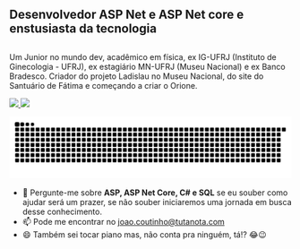 ## Desenvolvedor ASP Net e ASP Net core e enstusiasta da tecnologia

 ## 
  
Um Junior no mundo dev, acadêmico em física, ex IG-UFRJ (Instituto de Ginecologia - UFRJ), ex estagiário MN-UFRJ (Museu Nacional) e ex Banco Bradesco. 
Criador do projeto Ladislau no Museu Nacional, do site do Santuário de Fátima e começando a criar o Orione. 

<div>
  <a href="https://github.com/ordepoaoj">
  <img height="180em" src="https://github-readme-stats.vercel.app/api?username=ordepoaoj&show_icons=true&theme=dracula&title_color=37A9D1&include_all_commits=true&count_private=true"/>
  <img height="180em" src="https://github-readme-stats.vercel.app/api/top-langs/?username=ordepoaoj&layout=compact&langs_count=7&theme=dracula&title_color=37A9D1"/>
  </a>  
 
  ![Snake animation](https://github.com/ordepoaoj/ordepoaoj/blob/output/github-contribution-grid-snake.svg)
 
</div>

- 💬 Pergunte-me sobre **ASP, ASP Net Core, C# e SQL** se eu souber como ajudar será um prazer, se não souber iniciaremos uma jornada em busca desse conhecimento.
- 📫 Pode me encontrar no joao.coutinho@tutanota.com
- 😄 Também sei tocar piano mas, não conta pra ninguém, tá!? 😂😉
<!--
**ordepoaoj/ordepoaoj** is a ✨ _special_ ✨ repository because its `README.md` (this file) appears on your GitHub profile.

Here are some ideas to get you started:

- 🌱 I’m currently learning 
- 👯 I’m looking to collaborate on ...
- 🤔 I’m looking for help with ...
- 💬 Ask me about ...
- 📫 How to reach me: ...
- 😄 Pronouns: ...
- ⚡ Fun fact: ...
-->

